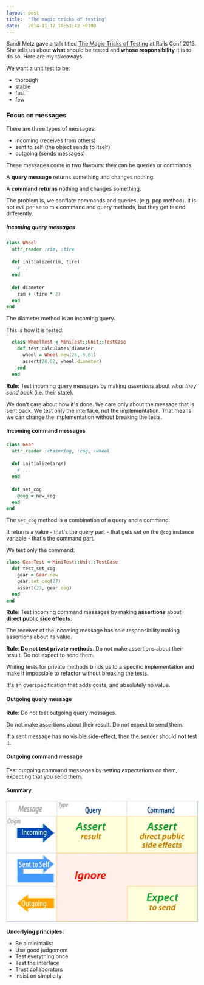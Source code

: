 ```yaml
---
layout: post
title:  "The magic tricks of testing"
date:   2014-11-17 10:51:42 +0100
---
```


Sandi Metz gave a talk titled [The Magic Tricks of Testing](https://www.youtube.com/watch?v=URSWYvyc42M) at Rails Conf 2013. She tells us about **what** should be tested and **whose responsibility** it is to do so. Here are my takeaways.

We want a unit test to be:

* thorough
* stable
* fast
* few

### Focus on messages

There are three types of messages:

* incoming (receives from others)
* sent to self (the object sends to itself)
* outgoing (sends messages)

These messages come in two flavours: they can be queries or commands.

A **query message** returns something and changes nothing.

A **command returns** nothing and changes something.

The problem is, we conflate commands and queries. (e.g. pop method). It is not evil per se to mix command and query methods, but they get tested differently.

##### Incoming query messages

```ruby
class Wheel
  attr_reader :rim, :tire

  def initialize(rim, tire)
    # ..
  end

  def diameter
    rim + (tire * 2)
  end
end
```

The diameter method is an incoming query.

This is how it is tested:

```ruby
  class WheelTest < MiniTest::Unit::TestCase
    def test_calculates_diameter
      wheel = Wheel.new(26, 0.01)
      assert(26.02, wheel.diameter)
    end
  end
```

**Rule**: Test incoming query messages by making _assertions_ about _what they send back_ (i.e. their state).

We don't care about how it's done. We care only about the message that is sent back. We test only the interface, not the implementation. That means we can change the implementation without breaking the tests.

#### Incoming command messages

```ruby
class Gear
  attr_reader :chainring, :cog, :wheel

  def initialize(args)
    # ...
  end

  def set_cog
    @cog = new_cog
  end
end
```

The `set_cog` method is a combination of a query and a command.

It returns a value - that's the query part - that gets set on the `@cog` instance variable - that's the command part.

We test only the command:

```ruby
class GearTest < MiniTest::Unit::TestCase
  def test_set_cog
    gear = Gear.new
    gear.set_cog(27)
    assert(27, gear.cog)
  end
end
```

**Rule**: Test incoming command messages by making **assertions** about **direct public side effects**.

The receiver of the incoming message has sole responsibility making assertions about its value.

**Rule**: **Do not test private methods**. Do not make assertions about their result. Do not expect to send them.

Writing tests for private methods binds us to a specific implementation and make it impossible to refactor without breaking the tests.

It's an overspecification that adds costs, and absolutely no value.

#### Outgoing query message

**Rule**: Do not test outgoing query messages.

Do not make assertions about their result. Do not expect to send them.

If a sent message has no visible side-effect, then the sender should **not** test it.

#### Outgoing command message

Test outgoing command messages by setting expectations on them, expecting that you send them.

#### Summary

<img src="/assets/images/sandi_metz_unit_test_matrix.png" />

**Underlying principles:**

* Be a minimalist
* Use good judgement
* Test everything once
* Test the interface
* Trust collaborators
* Insist on simplicity
